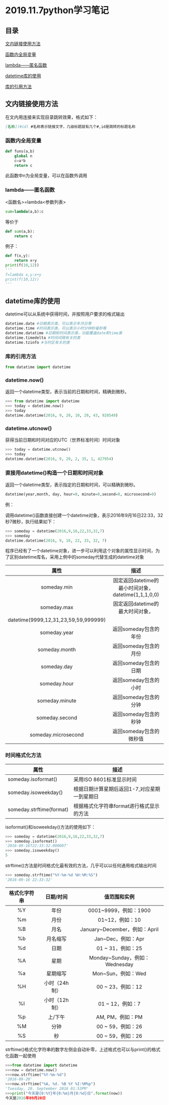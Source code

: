# 2019.11.7python学习笔记

## 目录

[文内链接使用方法](##文内链接使用方法)

[函数内全局变量](##函数内全局变量)

[lambda——匿名函数](##lambda——匿名函数)

[datetime库的使用](##datetime库的使用)

[库的引用方法](###库的引用方法)

## 文内链接使用方法

在文内用连接来实现目录跳转效果，格式如下：

```markdown
[名称](#id) #名称表示链接文字，几级标题就有几个#,id是跳转的标题名称
```

### 函数内全局变量

```python
def funs(a,b)
	global n
    c=a*b
    return c
```

此函数中n为全局变量，可以在函数外调用

### lambda——匿名函数

<函数名>=lambda<参数列表>

```python
sum=lambda(a,b):c
```

等价于

```python
def sum(a,b):
    return c
```

例子：

```python
def f(x,y):
    return x+y
print(f(10,12))
'''
f=lambda x,y:x+y
print(f(10,12))
'''
```

## datetime库的使用

datetime可以从系统中获得时间，并按照用户要求的格式输出

```python
datetime.date #日期表示类，可以表示年月日等
datetime.time #时间表示类，可以表示小时分钟秒毫秒等
datetime.datatime #日期和时间表示类，功能覆盖date和time类
datetime.timedelta #时间间隔有关的类
datetime.tzinfo #与时区有关的类
```

### 库的引用方法

```python
from datatime import datetime
```

### datetime.now()

返回一个datetime类型，表示当前的日期和时间，精确到微秒。

```python
>>> from datetime import datetime
>>> today = datetime.now()
>>> today
datetime.datetime(2016, 9, 20, 10, 29, 43, 928549)
```

### datetime.utcnow()

获得当前日期和时间对应的UTC（世界标准时间）时间对象

```python
>>> today = datetime.utcnow()
>>> today
datetime.datetime(2016, 9, 20, 2, 35, 1, 427954)
```

### 直接用datetime()构造一个日期和时间对象

返回一个datetime类型，表示指定的日期和时间，可以精确到微秒。

```python
datetime(year,month, day, hour=0, minute=0,second=0, microsecond=0)
```

例：

调用datetime()函数直接创建一个datetime对象，表示2016年9月16日22:33，32秒7微秒，执行结果如下：

```python
>>> someday = datetime(2016,9,16,22,33,32,7)
>>> someday
datetime.datetime(2016, 9, 16, 22, 33, 32, 7)
```

程序已经有了一个datetime对象，进一步可以利用这个对象的属性显示时间，为了区别datetime库名，采用上例中的someday代替生成的datetime对象

|        属性         |                             描述                             |
| :-----------------: | :----------------------------------------------------------: |
|     someday.min     |     固定返回datetime的最小时间对象，datetime(1,1,1,0,0)      |
|     someday.max     | 固定返回datetime的最大时间对象，
datetime(9999,12,31,23,59,59,999999) |
|    someday.year     |                    返回someday包含的年份                     |
|    someday.month    |                    返回someday包含的月份                     |
|     someday.day     |                    返回someday包含的日期                     |
|    someday.hour     |                    返回someday包含的小时                     |
|   someday.minute    |                    返回someday包含的分钟                     |
|   someday.second    |                    返回someday包含的秒钟                     |
| someday.microsecond |                   返回someday包含的微秒值                    |

### 时间格式化方法

| 属性                     | 描述                                         |
| ------------------------ | -------------------------------------------- |
| someday.isoformat()      | 采用ISO 8601标准显示时间                     |
| someday.isoweekday()     | 根据日期计算星期后返回1-7,对应星期一到星期日 |
| someday.strftime(format) | 根据格式化字符串format进行格式显示的方法     |

isoformat()和isoweekday()方法的使用如下：

```python
>>> someday = datetime(2016,9,16,22,33,32,7)
>>> someday.isoformat()
'2016-09-16T22:33:32.000007'
>>> someday.isoweekday()
5
```

strftime()方法是时间格式化最有效的方法，几乎可以以任何通用格式输出时间

```python
>>> someday.strftime("%Y-%m-%d %H:%M:%S")
'2016-09-16 22:33:32'
```

| 格式化字符串 |   日期/时间   |          值范围和实例          |
| :----------: | :-----------: | :----------------------------: |
|      %Y      |     年份      |     0001~9999，例如：1900      |
|      %m      |     月份      |        01~12，例如：10         |
|      %B      |     月名      | January~December，例如：April  |
|      %b      |   月名缩写    |       Jan~Dec，例如：Apr       |
|      %d      |     日期      |       01 ~ 31，例如：25        |
|      %A      |     星期      | Monday~Sunday，例如：Wednesday |
|      %a      |   星期缩写    |       Mon~Sun，例如：Wed       |
|      %H      | 小时（24h制） |       00 ~ 23，例如：12        |
|      %I      | 小时（12h制） |        01 ~ 12，例如：7        |
|      %p      |    上/下午    |        AM, PM，例如：PM        |
|      %M      |     分钟      |       00 ~ 59，例如：26        |
|      %S      |      秒       |       00 ~ 59，例如：26        |

strftime()格式化字符串的数字左侧会自动补零，上述格式也可以与print()的格式化函数一起使用

```python
>>>from datetime import datetime
>>>now = datetime.now()
>>>now.strftime("%Y-%m-%d")
'2016-09-20'
>>>now.strftime("%A, %d. %B %Y %I:%M%p")
'Tuesday, 20. September 2016 01:53PM'
>>>print("今天是{0:%Y}年{0:%m}月{0:%d}日".format(now))
今天是2016年09月20日
```

